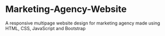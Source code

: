 # Marketing-Agency-Website
A responsive multipage website design for marketing agency made using HTML, CSS, JavaScript and Bootstrap
